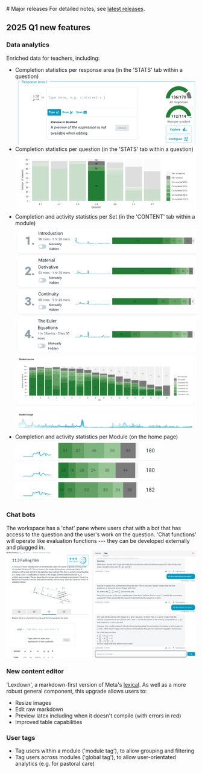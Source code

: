 # Major releases
For detailed notes, see [latest releases](latest_releases.md).
## 2025 Q1 new features

### Data analytics

Enriched data for teachers, including:
- Completion statistics per response area (in the 'STATS' tab within a question)
![](../assets/releases/2025Q1_RA_stats.png)
- Completion statistics per question (in the 'STATS' tab within a question) ![](../assets/releases/2025Q1_question_stats.png)
- Completion and activity statistics per Set (in the 'CONTENT' tab within a module) ![](../assets/releases/2025Q1_set_stats.png)
![](../assets/releases/2025Q1_set_stats_2.png)
- Completion and activity statistics per Module (on the home page) ![](../assets/releases/2025Q1_module_stats.png)

### Chat bots

The workspace has a 'chat' pane where users chat with a bot that has access to the question and the user's work on the question. 'Chat functions' will operate like evaluation functions --- they can be developed externally and plugged in. 
![](../assets/releases/2025Q1_chatbots.png)


### New content editor 

'Lexdown', a markdown-first version of Meta's [lexical](https://lexical.dev/). As well as a more robust general component, this upgrade allows users to:
- Resize images
- Edit raw markdown
- Preview latex including when it doesn't compile (with errors in red) 
- Improved table capabilities

### User tags
- Tag users within a module ('module tag'), to allow grouping and filtering
- Tag users across modules ('global tag'), to allow user-orientated analytics (e.g. for pastoral care)

